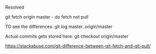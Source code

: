 Resolved


git fetch origin master - do fetch not pull

TO see the differences: git log master..origin/master

Actual commits gets stored here: git checkout origin/master

https://stackabuse.com/git-difference-between-git-fetch-and-git-pull/
